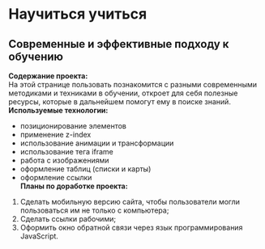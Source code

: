 # Научиться учиться  
## Современные и эффективные подходу к обучению  
**Содержание проекта:**  
На этой странице пользовать познакомится с разными современными методиками и техниками в обучении, откроет для себя полезные ресурсы, которые в дальнейшем помогут ему в поиске знаний.  
**Используемые технологии:**  
- позиционирование элементов  
- применение z-index  
- использование анимации и трансформации  
- использование тега iframe  
- работа с изображениями  
- оформление таблиц (списки и карты)  
- оформление ссылки  
**Планы по доработке проекта:**  
1. Сделать мобильную версию сайта, чтобы пользователи могли пользоваться им не только с компьютера;  
2. Сделать ссылки рабочими;  
3. Оформить окно обратной связи через язык программирования JavaScript.  
